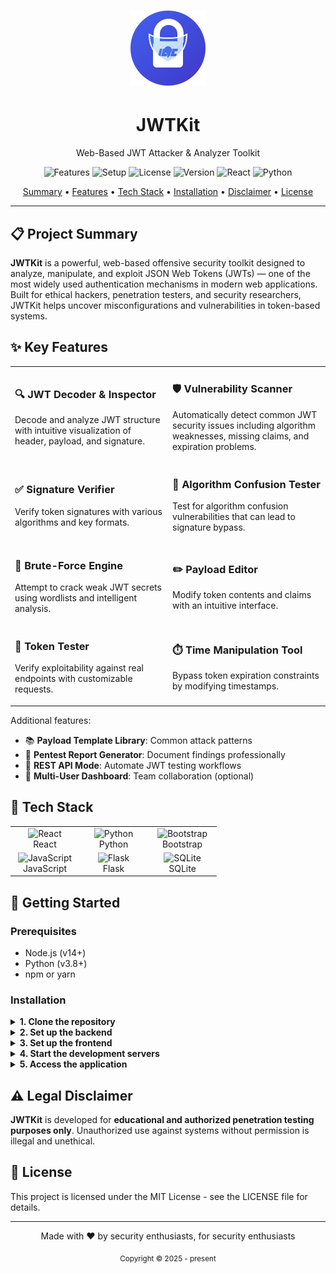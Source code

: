 # <div align="center"><img src="frontend/public/logo.svg" alt="JWTKit Logo" width="120"/></div>

<h1 align="center">JWTKit</h1>
<p align="center">Web-Based JWT Attacker & Analyzer Toolkit</p>

<p align="center">
  <img src="https://img.shields.io/badge/features-8+-4361EE" alt="Features"/>
  <img src="https://img.shields.io/badge/setup-easy-0BB37E" alt="Setup"/>
  <img src="https://img.shields.io/badge/license-MIT-4CC9F0" alt="License"/>
  <img src="https://img.shields.io/badge/version-1.0.0-F9A826" alt="Version"/>
  <img src="https://img.shields.io/badge/react-%5E18.0.0-61DAFB" alt="React"/>
  <img src="https://img.shields.io/badge/python-%5E3.8-3776AB" alt="Python"/>
</p>

<p align="center">
  <a href="#-project-summary">Summary</a> •
  <a href="#-key-features">Features</a> •
  <a href="#-tech-stack">Tech Stack</a> •
  <a href="#-getting-started">Installation</a> •
  <a href="#%EF%B8%8F-legal-disclaimer">Disclaimer</a> •
  <a href="#-license">License</a>
</p>

---

## 📋 Project Summary

**JWTKit** is a powerful, web-based offensive security toolkit designed to analyze, manipulate, and exploit JSON Web Tokens (JWTs) — one of the most widely used authentication mechanisms in modern web applications. Built for ethical hackers, penetration testers, and security researchers, JWTKit helps uncover misconfigurations and vulnerabilities in token-based systems.

## ✨ Key Features

<table>
  <tr>
    <td width="50%">
      <h3>🔍 JWT Decoder & Inspector</h3>
      <p>Decode and analyze JWT structure with intuitive visualization of header, payload, and signature.</p>
    </td>
    <td width="50%">
      <h3>🛡️ Vulnerability Scanner</h3>
      <p>Automatically detect common JWT security issues including algorithm weaknesses, missing claims, and expiration problems.</p>
    </td>
  </tr>
  <tr>
    <td width="50%">
      <h3>✅ Signature Verifier</h3>
      <p>Verify token signatures with various algorithms and key formats.</p>
    </td>
    <td width="50%">
      <h3>🔄 Algorithm Confusion Tester</h3>
      <p>Test for algorithm confusion vulnerabilities that can lead to signature bypass.</p>
    </td>
  </tr>
  <tr>
    <td width="50%">
      <h3>🔨 Brute-Force Engine</h3>
      <p>Attempt to crack weak JWT secrets using wordlists and intelligent analysis.</p>
    </td>
    <td width="50%">
      <h3>✏️ Payload Editor</h3>
      <p>Modify token contents and claims with an intuitive interface.</p>
    </td>
  </tr>
  <tr>
    <td width="50%">
      <h3>🧪 Token Tester</h3>
      <p>Verify exploitability against real endpoints with customizable requests.</p>
    </td>
    <td width="50%">
      <h3>⏱️ Time Manipulation Tool</h3>
      <p>Bypass token expiration constraints by modifying timestamps.</p>
    </td>
  </tr>
</table>

Additional features:
- 📚 **Payload Template Library**: Common attack patterns
- 📝 **Pentest Report Generator**: Document findings professionally
- 🔌 **REST API Mode**: Automate JWT testing workflows
- 👥 **Multi-User Dashboard**: Team collaboration (optional)

## 🧱 Tech Stack

<div align="center">
  <table>
    <tr>
      <td align="center" width="96">
        <img src="https://img.icons8.com/color/48/000000/react-native.png" width="48" height="48" alt="React" />
        <br>React
      </td>
      <td align="center" width="96">
        <img src="https://img.icons8.com/color/48/000000/python.png" width="48" height="48" alt="Python" />
        <br>Python
      </td>
      <td align="center" width="96">
        <img src="https://img.icons8.com/color/48/000000/bootstrap.png" width="48" height="48" alt="Bootstrap" />
        <br>Bootstrap
      </td>
    </tr>
    <tr>
      <td align="center" width="96">
        <img src="https://img.icons8.com/color/48/000000/javascript.png" width="48" height="48" alt="JavaScript" />
        <br>JavaScript
      </td>
      <td align="center" width="96">
        <img src="https://img.icons8.com/ios-filled/50/000000/flask.png" width="48" height="48" alt="Flask" />
        <br>Flask
      </td>
      <td align="center" width="96">
        <img src="https://img.icons8.com/color/48/000000/database-restore.png" width="48" height="48" alt="SQLite" />
        <br>SQLite
      </td>
    </tr>
  </table>
</div>

## 🚀 Getting Started

### Prerequisites

- Node.js (v14+)
- Python (v3.8+)
- npm or yarn

### Installation

<details>
<summary><b>1. Clone the repository</b></summary>

```bash
git clone https://github.com/eshanized/JWTKit.git
cd JWTKit
```
</details>

<details>
<summary><b>2. Set up the backend</b></summary>

```bash
cd backend
python -m venv venv
source venv/bin/activate  # On Windows: venv\Scripts\activate
pip install -r requirements.txt
```
</details>

<details>
<summary><b>3. Set up the frontend</b></summary>

```bash
cd ../frontend
npm install
```
</details>

<details>
<summary><b>4. Start the development servers</b></summary>

**Backend:**
```bash
cd backend
python main.py
```

**Frontend:**
```bash
cd frontend
npm start
```
</details>

<details>
<summary><b>5. Access the application</b></summary>

Open your browser and navigate to `http://localhost:3000`
</details>

## ⚠️ Legal Disclaimer

**JWTKit** is developed for **educational and authorized penetration testing purposes only**. Unauthorized use against systems without permission is illegal and unethical.

## 📜 License

This project is licensed under the MIT License - see the LICENSE file for details.

---

<div align="center">
  <p>Made with ❤️ by security enthusiasts, for security enthusiasts</p>
  <sub>Copyright © 2025 - present</sub>
</div> 